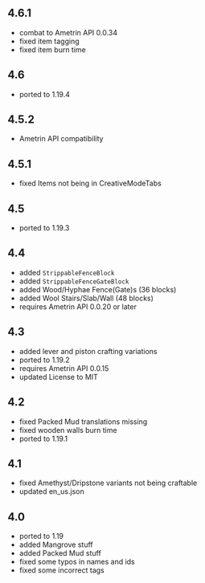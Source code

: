 ## 4.6.1
* combat to Ametrin API 0.0.34
* fixed item tagging
* fixed item burn time

## 4.6
* ported to 1.19.4
 
## 4.5.2
* Ametrin API compatibility

## 4.5.1
* fixed Items not being in CreativeModeTabs

## 4.5
* ported to 1.19.3

## 4.4
* added `StrippableFenceBlock`
* added `StrippableFenceGateBlock`
* added Wood/Hyphae Fence(Gate)s (36 blocks)
* added Wool Stairs/Slab/Wall (48 blocks)
* requires Ametrin API 0.0.20 or later

## 4.3
* added lever and piston crafting variations
* ported to 1.19.2
* requires Ametrin API 0.0.15
* updated License to MIT

## 4.2
* fixed Packed Mud translations missing
* fixed wooden walls burn time
* ported to 1.19.1

## 4.1
* fixed Amethyst/Dripstone variants not being craftable
* updated en_us.json

## 4.0
* ported to 1.19
* added Mangrove stuff
* added Packed Mud stuff
* fixed some typos in names and ids
* fixed some incorrect tags
